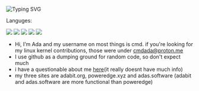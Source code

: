 ![Typing SVG](https://readme-typing-svg.demolab.com/?lines=Professional+Nerd;Bad+at+explaining+stuff)

Languges:
<p>
  <img src="https://img.shields.io/badge/Python-3776AB?style=for-the-badge&logo=python&logoColor=white" />
  <img src="https://img.shields.io/badge/JavaScript-D92E8A?style=for-the-badge&logo=javascript&logoColor=white" />
  <img src="https://img.shields.io/badge/HTML5-E34F26?style=for-the-badge&logo=html5&logoColor=white" />
  <img src="https://img.shields.io/badge/CSS3-0084ff?style=for-the-badge&logo=css3&logoColor=white" />
  <img src="https://img.shields.io/badge/C-0084ff?style=for-the-badge&logo=c&logoColor=white" />
</p>

- Hi, I’m Ada and my username on most things is cmd. if you're looking for my linux kernel contributions, those were under cmdada@proton.me
- I use github as a dumping ground for random code, so don't expect much
- i have a questionable about me [here](http://about.poweredge.xyz/)(it really doesnt have much info)
- my three sites are adabit.org, poweredge.xyz and adas.software (adabit and adas.software are more functional than poweredge)




<!---
--->
